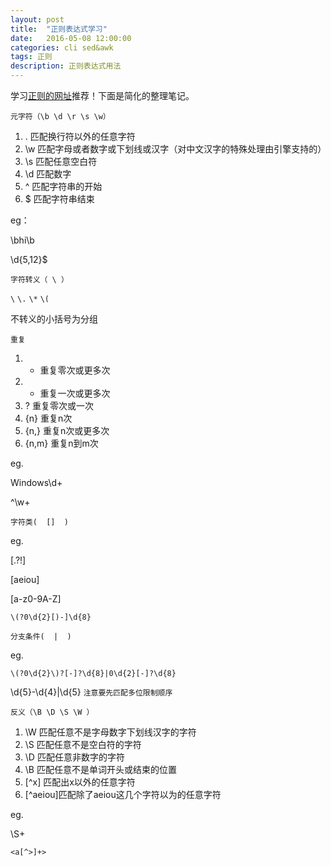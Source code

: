```yaml
---
layout: post
title:  "正则表达式学习"
date:   2016-05-08 12:00:00
categories: cli sed&awk
tags: 正则
description: 正则表达式用法
---
```


学习[正则的网址](http://deerchao.net/tutorials/regex/regex.htm#mission)推荐！下面是简化的整理笔记。

`元字符（\b \d \r \s \w）`

1. 	. 	匹配换行符以外的任意字符
2. 	\w 	匹配字母或者数字或下划线或汉字（对中文汉字的特殊处理由引擎支持的）
3.	\s	匹配任意空白符
4.	\d	匹配数字
5.	^	匹配字符串的开始
6.	$	匹配字符串结束

eg： 

\bhi\b  

\d{5,12}$

`字符转义（ \ ）`

`\`	`\.`	`\*`	`\(`

不转义的小括号为分组

`重复`

1.	*	重复零次或更多次
2.	+	重复一次或更多次
3.	?	重复零次或一次
4.	{n}	重复n次
5.	{n,}	重复n次或更多次
6.	{n,m}	重复n到m次

eg.

Windows\d+

^\w+

`字符类(  []  )`

eg.

[.?!]

[aeiou]	

[a-z0-9A-Z]

`\(?0\d{2}[)-]\d{8}`

`分支条件(  |  )`

eg.

`\(?0\d{2}\)?[-]?\d{8}|0\d{2}[-]?\d{8}`

\d{5}-\d{4}|\d{5}  `注意要先匹配多位限制顺序`

`反义（\B \D \S \W ）`

1.	\W	匹配任意不是字母数字下划线汉字的字符
2.	\S	匹配任意不是空白符的字符
3.	\D	匹配任意非数字的字符
4.	\B	匹配任意不是单词开头或结束的位置
5.	[^x]	匹配出x以外的任意字符
6.	[^aeiou]匹配除了aeiou这几个字符以为的任意字符

eg.

\S+

`<a[^>]+>`
